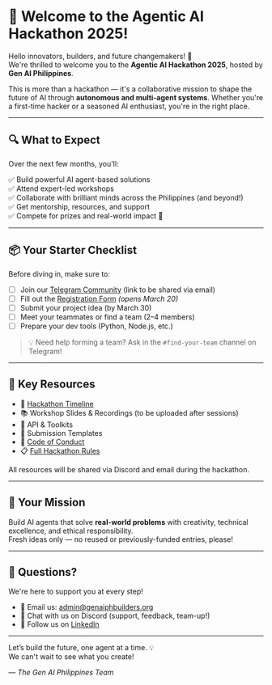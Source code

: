 # 👋 Welcome to the Agentic AI Hackathon 2025!

Hello innovators, builders, and future changemakers! 🚀  
We're thrilled to welcome you to the **Agentic AI Hackathon 2025**, hosted by **Gen AI Philippines**.

This is more than a hackathon — it's a collaborative mission to shape the future of AI through **autonomous and multi-agent systems**. Whether you're a first-time hacker or a seasoned AI enthusiast, you're in the right place.

---

## 🔍 What to Expect

Over the next few months, you'll:

✅ Build powerful AI agent-based solutions  
✅ Attend expert-led workshops  
✅ Collaborate with brilliant minds across the Philippines (and beyond!)  
✅ Get mentorship, resources, and support  
✅ Compete for prizes and real-world impact 🚀

---

## 📦 Your Starter Checklist

Before diving in, make sure to:

- [ ] Join our [Telegram Community](#) (link to be shared via email)
- [ ] Fill out the [Registration Form](#) *(opens March 20)*  
- [ ] Submit your project idea (by March 30)  
- [ ] Meet your teammates or find a team (2–4 members)  
- [ ] Prepare your dev tools (Python, Node.js, etc.)

> 💡 Need help forming a team? Ask in the `#find-your-team` channel on Telegram!

---

## 🧭 Key Resources

- 📅 [Hackathon Timeline](#)  
- 📚 Workshop Slides & Recordings (to be uploaded after sessions)  
- 🔌 API & Toolkits  
- 📁 Submission Templates  
- 📜 [Code of Conduct](./CODE_OF_CONDUCT.md)  
- 📋 [Full Hackathon Rules](./README.md)

All resources will be shared via Discord and email during the hackathon.

---

## 🤖 Your Mission

Build AI agents that solve **real-world problems** with creativity, technical excellence, and ethical responsibility.  
Fresh ideas only — no reused or previously-funded entries, please!

---

## 💬 Questions?

We're here to support you at every step!

- 📧 Email us: [admin@genaiphbuilders.org](mailto:admin@genaiphbuilders.org)  
- 💬 Chat with us on Discord (support, feedback, team-up!)  
- 🔗 Follow us on [LinkedIn](https://www.linkedin.com/company/gen-ai-philippines/?viewAsMember=true)

---

Let’s build the future, one agent at a time. 💡  
We can't wait to see what you create!

— *The Gen AI Philippines Team*
